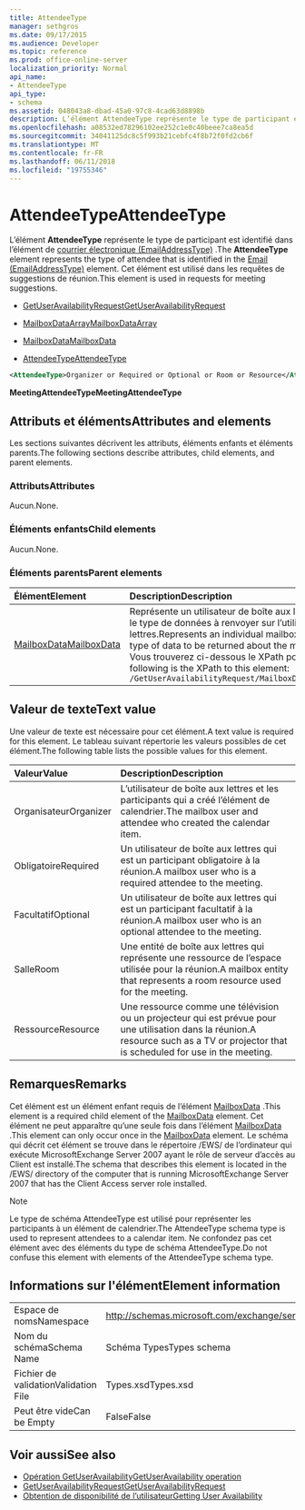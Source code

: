 ```yaml
---
title: AttendeeType
manager: sethgros
ms.date: 09/17/2015
ms.audience: Developer
ms.topic: reference
ms.prod: office-online-server
localization_priority: Normal
api_name:
- AttendeeType
api_type:
- schema
ms.assetid: 048043a8-dbad-45a0-97c8-4cad63d8898b
description: L’élément AttendeeType représente le type de participant est identifié dans l’élément de courrier électronique (EmailAddressType). Cet élément est utilisé dans les requêtes de suggestions de réunion.
ms.openlocfilehash: a08532ed78296102ee252c1e0c40beee7ca8ea5d
ms.sourcegitcommit: 34041125dc8c5f993b21cebfc4f8b72f0fd2cb6f
ms.translationtype: MT
ms.contentlocale: fr-FR
ms.lasthandoff: 06/11/2018
ms.locfileid: "19755346"
---
```

# <a name="attendeetype"></a><span data-ttu-id="ee416-104">AttendeeType</span><span class="sxs-lookup"><span data-stu-id="ee416-104">AttendeeType</span></span>

<span data-ttu-id="ee416-105">L’élément **AttendeeType** représente le type de participant est identifié dans l’élément de [courrier électronique (EmailAddressType)](email-emailaddresstype.md) .</span><span class="sxs-lookup"><span data-stu-id="ee416-105">The **AttendeeType** element represents the type of attendee that is identified in the [Email (EmailAddressType)](email-emailaddresstype.md) element.</span></span> <span data-ttu-id="ee416-106">Cet élément est utilisé dans les requêtes de suggestions de réunion.</span><span class="sxs-lookup"><span data-stu-id="ee416-106">This element is used in requests for meeting suggestions.</span></span> 
  
- [<span data-ttu-id="ee416-107">GetUserAvailabilityRequest</span><span class="sxs-lookup"><span data-stu-id="ee416-107">GetUserAvailabilityRequest</span></span>](getuseravailabilityrequest.md)
  
- [<span data-ttu-id="ee416-108">MailboxDataArray</span><span class="sxs-lookup"><span data-stu-id="ee416-108">MailboxDataArray</span></span>](mailboxdataarray.md)
  
- [<span data-ttu-id="ee416-109">MailboxData</span><span class="sxs-lookup"><span data-stu-id="ee416-109">MailboxData</span></span>](mailboxdata.md)
  
- [<span data-ttu-id="ee416-110">AttendeeType</span><span class="sxs-lookup"><span data-stu-id="ee416-110">AttendeeType</span></span>](attendeetype.md)
  
```xml
<AttendeeType>Organizer or Required or Optional or Room or Resource</AttendeeType>
```

 <span data-ttu-id="ee416-111">**MeetingAttendeeType**</span><span class="sxs-lookup"><span data-stu-id="ee416-111">**MeetingAttendeeType**</span></span>
## <a name="attributes-and-elements"></a><span data-ttu-id="ee416-112">Attributs et éléments</span><span class="sxs-lookup"><span data-stu-id="ee416-112">Attributes and elements</span></span>

<span data-ttu-id="ee416-113">Les sections suivantes décrivent les attributs, éléments enfants et éléments parents.</span><span class="sxs-lookup"><span data-stu-id="ee416-113">The following sections describe attributes, child elements, and parent elements.</span></span>
  
### <a name="attributes"></a><span data-ttu-id="ee416-114">Attributs</span><span class="sxs-lookup"><span data-stu-id="ee416-114">Attributes</span></span>

<span data-ttu-id="ee416-115">Aucun.</span><span class="sxs-lookup"><span data-stu-id="ee416-115">None.</span></span>
  
### <a name="child-elements"></a><span data-ttu-id="ee416-116">Éléments enfants</span><span class="sxs-lookup"><span data-stu-id="ee416-116">Child elements</span></span>

<span data-ttu-id="ee416-117">Aucun.</span><span class="sxs-lookup"><span data-stu-id="ee416-117">None.</span></span>
  
### <a name="parent-elements"></a><span data-ttu-id="ee416-118">Éléments parents</span><span class="sxs-lookup"><span data-stu-id="ee416-118">Parent elements</span></span>

|<span data-ttu-id="ee416-119">**Élément**</span><span class="sxs-lookup"><span data-stu-id="ee416-119">**Element**</span></span>|<span data-ttu-id="ee416-120">**Description**</span><span class="sxs-lookup"><span data-stu-id="ee416-120">**Description**</span></span>|
|:-----|:-----|
|[<span data-ttu-id="ee416-121">MailboxData</span><span class="sxs-lookup"><span data-stu-id="ee416-121">MailboxData</span></span>](mailboxdata.md) <br/> |<span data-ttu-id="ee416-122">Représente un utilisateur de boîte aux lettres et les options pour le type de données à renvoyer sur l’utilisateur de boîte aux lettres.</span><span class="sxs-lookup"><span data-stu-id="ee416-122">Represents an individual mailbox user and options for the type of data to be returned about the mailbox user.</span></span>  <br/> <span data-ttu-id="ee416-123">Vous trouverez ci-dessous le XPath pour cet élément :</span><span class="sxs-lookup"><span data-stu-id="ee416-123">The following is the XPath to this element:</span></span>  <br/>  `/GetUserAvailabilityRequest/MailboxDataArray[i]/MailboxData` <br/> |
   
## <a name="text-value"></a><span data-ttu-id="ee416-124">Valeur de texte</span><span class="sxs-lookup"><span data-stu-id="ee416-124">Text value</span></span>

<span data-ttu-id="ee416-125">Une valeur de texte est nécessaire pour cet élément.</span><span class="sxs-lookup"><span data-stu-id="ee416-125">A text value is required for this element.</span></span> <span data-ttu-id="ee416-126">Le tableau suivant répertorie les valeurs possibles de cet élément.</span><span class="sxs-lookup"><span data-stu-id="ee416-126">The following table lists the possible values for this element.</span></span>
  
|<span data-ttu-id="ee416-127">**Valeur**</span><span class="sxs-lookup"><span data-stu-id="ee416-127">**Value**</span></span>|<span data-ttu-id="ee416-128">**Description**</span><span class="sxs-lookup"><span data-stu-id="ee416-128">**Description**</span></span>|
|:-----|:-----|
|<span data-ttu-id="ee416-129">Organisateur</span><span class="sxs-lookup"><span data-stu-id="ee416-129">Organizer</span></span>  <br/> |<span data-ttu-id="ee416-130">L’utilisateur de boîte aux lettres et les participants qui a créé l’élément de calendrier.</span><span class="sxs-lookup"><span data-stu-id="ee416-130">The mailbox user and attendee who created the calendar item.</span></span>  <br/> |
|<span data-ttu-id="ee416-131">Obligatoire</span><span class="sxs-lookup"><span data-stu-id="ee416-131">Required</span></span>  <br/> |<span data-ttu-id="ee416-132">Un utilisateur de boîte aux lettres qui est un participant obligatoire à la réunion.</span><span class="sxs-lookup"><span data-stu-id="ee416-132">A mailbox user who is a required attendee to the meeting.</span></span>  <br/> |
|<span data-ttu-id="ee416-133">Facultatif</span><span class="sxs-lookup"><span data-stu-id="ee416-133">Optional</span></span>  <br/> |<span data-ttu-id="ee416-134">Un utilisateur de boîte aux lettres qui est un participant facultatif à la réunion.</span><span class="sxs-lookup"><span data-stu-id="ee416-134">A mailbox user who is an optional attendee to the meeting.</span></span>  <br/> |
|<span data-ttu-id="ee416-135">Salle</span><span class="sxs-lookup"><span data-stu-id="ee416-135">Room</span></span>  <br/> |<span data-ttu-id="ee416-136">Une entité de boîte aux lettres qui représente une ressource de l’espace utilisée pour la réunion.</span><span class="sxs-lookup"><span data-stu-id="ee416-136">A mailbox entity that represents a room resource used for the meeting.</span></span>  <br/> |
|<span data-ttu-id="ee416-137">Ressource</span><span class="sxs-lookup"><span data-stu-id="ee416-137">Resource</span></span>  <br/> |<span data-ttu-id="ee416-138">Une ressource comme une télévision ou un projecteur qui est prévue pour une utilisation dans la réunion.</span><span class="sxs-lookup"><span data-stu-id="ee416-138">A resource such as a TV or projector that is scheduled for use in the meeting.</span></span>  <br/> |
   
## <a name="remarks"></a><span data-ttu-id="ee416-139">Remarques</span><span class="sxs-lookup"><span data-stu-id="ee416-139">Remarks</span></span>

<span data-ttu-id="ee416-140">Cet élément est un élément enfant requis de l’élément [MailboxData](mailboxdata.md) .</span><span class="sxs-lookup"><span data-stu-id="ee416-140">This element is a required child element of the [MailboxData](mailboxdata.md) element.</span></span> <span data-ttu-id="ee416-141">Cet élément ne peut apparaître qu’une seule fois dans l’élément [MailboxData](mailboxdata.md) .</span><span class="sxs-lookup"><span data-stu-id="ee416-141">This element can only occur once in the [MailboxData](mailboxdata.md) element.</span></span> <span data-ttu-id="ee416-142">Le schéma qui décrit cet élément se trouve dans le répertoire /EWS/ de l’ordinateur qui exécute MicrosoftExchange Server 2007 ayant le rôle de serveur d’accès au Client est installé.</span><span class="sxs-lookup"><span data-stu-id="ee416-142">The schema that describes this element is located in the /EWS/ directory of the computer that is running MicrosoftExchange Server 2007 that has the Client Access server role installed.</span></span> 
  
> [!NOTE]
> <span data-ttu-id="ee416-143">Le type de schéma AttendeeType est utilisé pour représenter les participants à un élément de calendrier.</span><span class="sxs-lookup"><span data-stu-id="ee416-143">The AttendeeType schema type is used to represent attendees to a calendar item.</span></span> <span data-ttu-id="ee416-144">Ne confondez pas cet élément avec des éléments du type de schéma AttendeeType.</span><span class="sxs-lookup"><span data-stu-id="ee416-144">Do not confuse this element with elements of the AttendeeType schema type.</span></span> 
  
## <a name="element-information"></a><span data-ttu-id="ee416-145">Informations sur l'élément</span><span class="sxs-lookup"><span data-stu-id="ee416-145">Element information</span></span>

|||
|:-----|:-----|
|<span data-ttu-id="ee416-146">Espace de noms</span><span class="sxs-lookup"><span data-stu-id="ee416-146">Namespace</span></span>  <br/> |http://schemas.microsoft.com/exchange/services/2006/types  <br/> |
|<span data-ttu-id="ee416-147">Nom du schéma</span><span class="sxs-lookup"><span data-stu-id="ee416-147">Schema Name</span></span>  <br/> |<span data-ttu-id="ee416-148">Schéma Types</span><span class="sxs-lookup"><span data-stu-id="ee416-148">Types schema</span></span>  <br/> |
|<span data-ttu-id="ee416-149">Fichier de validation</span><span class="sxs-lookup"><span data-stu-id="ee416-149">Validation File</span></span>  <br/> |<span data-ttu-id="ee416-150">Types.xsd</span><span class="sxs-lookup"><span data-stu-id="ee416-150">Types.xsd</span></span>  <br/> |
|<span data-ttu-id="ee416-151">Peut être vide</span><span class="sxs-lookup"><span data-stu-id="ee416-151">Can be Empty</span></span>  <br/> |<span data-ttu-id="ee416-152">False</span><span class="sxs-lookup"><span data-stu-id="ee416-152">False</span></span>  <br/> |
   
## <a name="see-also"></a><span data-ttu-id="ee416-153">Voir aussi</span><span class="sxs-lookup"><span data-stu-id="ee416-153">See also</span></span>

- [<span data-ttu-id="ee416-154">Opération GetUserAvailability</span><span class="sxs-lookup"><span data-stu-id="ee416-154">GetUserAvailability operation</span></span>](getuseravailability-operation.md)
- [<span data-ttu-id="ee416-155">GetUserAvailabilityRequest</span><span class="sxs-lookup"><span data-stu-id="ee416-155">GetUserAvailabilityRequest</span></span>](getuseravailabilityrequest.md)
- [<span data-ttu-id="ee416-156">Obtention de disponibilité de l’utilisateur</span><span class="sxs-lookup"><span data-stu-id="ee416-156">Getting User Availability</span></span>](http://msdn.microsoft.com/library/d4133fcb-9b0f-4e6b-aadf-a389da83516a%28Office.15%29.aspx)

